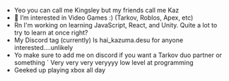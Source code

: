 - Yeo you can call me Kingsley but my friends call me Kaz
- 👀 I’m interested in Video Games :) (Tarkov, Roblos, Apex, etc)
- Rn I'm working on learning JavaScript, React, and Unity. Quite a lot to try to learn at once right?
- My Discord tag (currently) Is hai_kazuma.desu  for anyone interested....unlikely
- Yo make sure to add me on discord if you want a Tarkov duo partner or something
` Very very very veryyyy low level at programming
- Geeked up playing xbox all day

<!---
JoeB1d0me/JoeB1d0me is a ✨ special ✨ repository because its `README.md` (this file) appears on your GitHub profile.
You can click the Preview link to take a look at your changes.
--->
